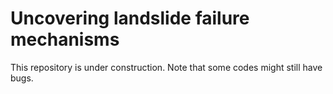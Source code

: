 # Uncovering landslide failure mechanisms



This repository is under construction. Note that some codes might still have bugs. 
